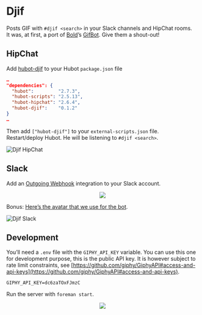 # Djif
Posts GIF with `#djif <search>` in your Slack channels and HipChat rooms.<br>
It was, at first, a port of [Bold](https://twitter.com/bold)’s [GifBot](https://github.com/bold/GifBot). Give them a shout-out!

## HipChat
Add [hubot-djif](https://www.npmjs.org/package/hubot-djif) to your Hubot `package.json` file
```json
…
"dependencies": {
  "hubot":         "2.7.3",
  "hubot-scripts": "2.5.13",
  "hubot-hipchat": "2.6.4",
  "hubot-djif":    "0.1.2"
}
…
```

Then add `["hubot-djif"]` to your `external-scripts.json` file.<br>
Restart/deploy Hubot. He will be listening to `#djif <search>`.

![Djif HipChat](https://cloud.githubusercontent.com/assets/436043/2965892/677be1ce-db01-11e3-8af0-e8824905e162.png)

## Slack
Add an [Outgoing Webhook](https://your_domain.slack.com/services/new/outgoing-webhook) integration to your Slack account.
<p align="center">
  <img src="https://cloud.githubusercontent.com/assets/436043/2957504/53e6416a-daa0-11e3-8bf4-d08f3120c219.png">
</p>

Bonus: [Here’s the avatar that we use for the bot](https://s3-us-west-2.amazonaws.com/slack-files2/bot_icons/2014-05-12/2335833467_48.png).

![Djif Slack](https://cloud.githubusercontent.com/assets/436043/2965855/66d15520-db00-11e3-9fdd-31a69c0f3c3d.png)

## Development
You’ll need a `.env` file with the `GIPHY_API_KEY` variable. You can use this one for development purpose, this is the public API key. It is however subject to rate limit constraints, see [https://github.com/giphy/GiphyAPI#access-and-api-keys](https://github.com/giphy/GiphyAPI#access-and-api-keys).
```
GIPHY_API_KEY=dc6zaTOxFJmzC
```

Run the server with `foreman start`.

<p align="center">
  <a href="http://giphy.com">
    <img src="https://cloud.githubusercontent.com/assets/436043/2952524/63c5005c-da3d-11e3-87b0-e1c49ac51c1d.gif">
  </a>
</p>
